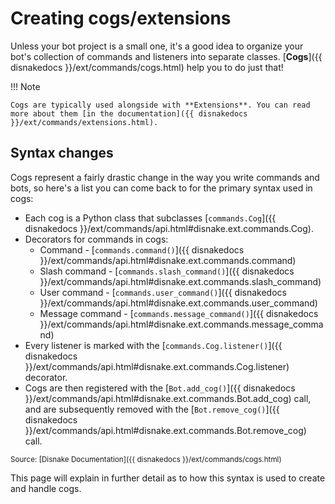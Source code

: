 # Creating cogs/extensions

Unless your bot project is a small one, it's a good idea to organize your bot's collection of commands and listeners
into separate classes. [**Cogs**]({{ disnakedocs }}/ext/commands/cogs.html) help you to do just that!

!!! Note

    Cogs are typically used alongside with **Extensions**. You can read more about them [in the documentation]({{ disnakedocs }}/ext/commands/extensions.html).

## Syntax changes

Cogs represent a fairly drastic change in the way you write commands and bots, so here's a list you can come back to for
the primary syntax used in cogs:

-   Each cog is a Python class that subclasses
    [`commands.Cog`]({{ disnakedocs }}/ext/commands/api.html#disnake.ext.commands.Cog).
-   Decorators for commands in cogs:
    -   Command - [`commands.command()`]({{ disnakedocs }}/ext/commands/api.html#disnake.ext.commands.command)
    -   Slash command -
        [`commands.slash_command()`]({{ disnakedocs }}/ext/commands/api.html#disnake.ext.commands.slash_command)
    -   User command -
        [`commands.user_command()`]({{ disnakedocs }}/ext/commands/api.html#disnake.ext.commands.user_command)
    -   Message command -
        [`commands.message_command()`]({{ disnakedocs }}/ext/commands/api.html#disnake.ext.commands.message_command)
-   Every listener is marked with the
    [`commands.Cog.listener()`]({{ disnakedocs }}/ext/commands/api.html#disnake.ext.commands.Cog.listener) decorator.
-   Cogs are then registered with the
    [`Bot.add_cog()`]({{ disnakedocs }}/ext/commands/api.html#disnake.ext.commands.Bot.add_cog) call, and are
    subsequently removed with the
    [`Bot.remove_cog()`]({{ disnakedocs }}/ext/commands/api.html#disnake.ext.commands.Bot.remove_cog) call.

<sup>Source: [Disnake Documentation]({{ disnakedocs }}/ext/commands/cogs.html)</sup>

This page will explain in further detail as to how this syntax is used to create and handle cogs.
